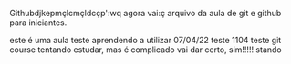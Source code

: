 Githubdjkepmçlcmçldcçp':wq
agora vai:ç
arquivo da aula de git e github para iniciantes.

este é uma aula teste
aprendendo a utilizar 07/04/22
teste 1104 teste
git course
tentando estudar, mas é complicado
vai dar certo, sim!!!!!
stando
